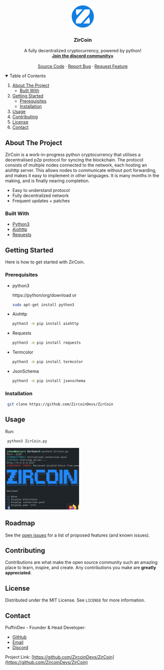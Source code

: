 
<!-- PROJECT LOGO -->
<br />
<p align="center">
  <a href="https://github.com/ZirCoinDevs/ZirCoin">
    <img src="images/logo.png" alt="Logo" width="80" height="80">
  </a>

  <h3 align="center">ZirCoin</h3>

  <p align="center">
    A fully decentralized cryptocurrency, powered by python!
    <br />
    <a href="https://discord.gg/d3NwZ5GzEW"><strong>Join the discord community»</strong></a>
    <br />
    <br />
    <a href="https://github.com/othneildrew/Best-README-Template">Source Code</a>
    ·
    <a href="https://github.com/othneildrew/Best-README-Template/issues">Report Bug</a>
    ·
    <a href="https://github.com/othneildrew/Best-README-Template/issues">Request Feature</a>
  </p>
</p>



<!-- TABLE OF CONTENTS -->
<details open="open">
  <summary>Table of Contents</summary>
  <ol>
    <li>
      <a href="#about-the-project">About The Project</a>
      <ul>
        <li><a href="#built-with">Built With</a></li>
      </ul>
    </li>
    <li>
      <a href="#getting-started">Getting Started</a>
      <ul>
        <li><a href="#prerequisites">Prerequisites</a></li>
        <li><a href="#installation">Installation</a></li>
      </ul>
    </li>
    <li><a href="#usage">Usage</a></li>
    <li><a href="#contributing">Contributing</a></li>
    <li><a href="#license">License</a></li>
    <li><a href="#contact">Contact</a></li>
  </ol>
</details>



<!-- ABOUT THE PROJECT -->
## About The Project


ZirCoin is a work-in-progress python cryptocurrency that utilises a decentralised p2p protocol for syncing the blockchain. The protocol consists of multiple nodes connected to the network, each hosting an aiohttp server. This allows nodes to communicate without port forwarding, and makes it easy to implement in other languages. It is many months in the making, and is finally nearing completion.

* Easy to understand protocol
* Fully decentralized network
* Frequent updates + patches

### Built With
* [Python3](https://python.org)
* [Aiohttp](https://docs.aiohttp.org/en/stable/)
* [Requests](https://docs.python-requests.org/en/latest/)



<!-- GETTING STARTED -->
## Getting Started

Here is how to get started with ZirCoin.

### Prerequisites
* python3

	https://python/org/download
	or
	 ```sh
  sudo apt-get install python3
  ```
* Aiohttp
  ```sh
  python3 -m pip install aiohttp
  ```
* Requests
  ```sh
  python3 -m pip install requests
  ```
* Termcolor
  ```sh
  python3 -m pip install termcolor
  ```
* JsonSchema
	```sh
  python3 -m pip install jsonschema
  ```

### Installation
 ```sh
  git clone https://github.com/ZircoinDevs/ZirCoin
  ```
  
<!-- USAGE EXAMPLES -->
## Usage

Run:
 ```sh
  python3 ZirCoin.py
  ```
<img src="images/cli.png" alt="Cli" width="240" height="200">


<!-- ROADMAP -->
## Roadmap

See the [open issues](https://github.com/ZircoinDevs/ZirCoin/issues) for a list of proposed features (and known issues).



<!-- CONTRIBUTING -->
## Contributing

Contributions are what make the open source community such an amazing place to learn, inspire, and create. Any contributions you make are **greatly appreciated**.


<!-- LICENSE -->
## License

Distributed under the MIT License. See `LICENSE` for more information.



<!-- CONTACT -->
## Contact
PuffinDev - Founder & Head Developer: 
* [GitHub](https://github.com/PuffinDev)
* [Email](puffin.develop@gmail.com)
* [Discord](https://discord.gg/d3NwZ5GzEW)

Project Link: [https://github.com/ZircoinDevs/ZirCoin](https://github.com/ZircoinDevs/ZirCoin)
